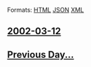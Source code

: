 
Formats: [HTML](2002/03/12/index.html)  [JSON](2002/03/12/index.json)  [XML](2002/03/12/index.xml)  

## [2002-03-12](/news/2002/03/12/index.md)

## [Previous Day...](/news/2002/03/11/index.md)

